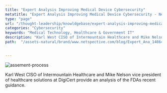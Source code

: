 ```yaml
---
title: "Expert Analysis Improving Medical Device Cybersecurity"
metatitle: "Expert Analysis Improving Medical Device Cybersecurity - Netspective"
type: "page"
url: "/thought-leadership/knowldgebase/expert-analysis-improving-medical-device-cybersecurity/"
categories: "Cybersecurity"
keywords: "Medical Technology, Healthcare & Government IT"
description: "Karl West CISO of Intermountain Healthcare and Mike Nelson vice president of healthcare solutions at DigiCert provide an analysis of the FDAs recent guidance" 
path:  "/assets-natural/brand/www.netspective.com/blog/Expert_Ana_1486467759-300x181.jpg"

 
---
```

![assement-process](/assets-natural/brand/www.netspective.com/blog/Expert_Ana_1486467759-300x181.jpg#center) 

Karl West CISO of Intermountain Healthcare and Mike Nelson vice president of healthcare solutions at DigiCert provide an analysis of the FDAs recent guidance.